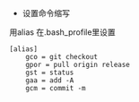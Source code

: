 * 设置命令缩写

用alias 在.bash_profile里设置

```
[alias]
	gco = git checkout
	gpor = pull origin release
	gst = status
	gaa = add -A
	gcm = commit -m
```

